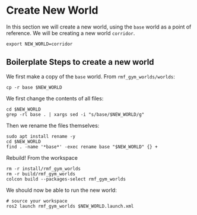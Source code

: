 # Create New World

In this section we will create a new world, using the `base` world as a point of reference. We will be creating a new world `corridor`.
```
export NEW_WORLD=corridor 
```

## Boilerplate Steps to create a new world
We first make a copy of the `base` world. From `rmf_gym_worlds/worlds`:
```
cp -r base $NEW_WORLD
```

We first change the contents of all files:
```
cd $NEW_WORLD
grep -rl base . | xargs sed -i "s/base/$NEW_WORLD/g"
```

Then we rename the files themselves:
```
sudo apt install rename -y
cd $NEW_WORLD
find . -name '*base*' -exec rename base "$NEW_WORLD" {} +
```

Rebuild! From the workspace
```
rm -r install/rmf_gym_worlds
rm -r build/rmf_gym_worlds
colcon build --packages-select rmf_gym_worlds
```

We should now be able to run the new world:
```
# source your workspace 
ros2 launch rmf_gym_worlds $NEW_WORLD.launch.xml
``` 
